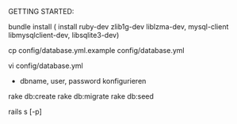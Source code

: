 GETTING STARTED:

bundle install ( install ruby-dev zlib1g-dev liblzma-dev, mysql-client libmysqlclient-dev, libsqlite3-dev)

cp config/database.yml.example config/database.yml

vi config/database.yml
* dbname, user, password konfigurieren

rake db:create
rake db:migrate
rake db:seed

rails s [-p]
